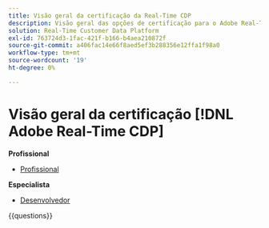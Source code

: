 ```yaml
---
title: Visão geral da certificação da Real-Time CDP
description: Visão geral das opções de certificação para o Adobe Real-Time CDP
solution: Real-Time Customer Data Platform
exl-id: 763724d3-1fac-421f-b166-b4aea210872f
source-git-commit: a406fac14e66f8aed5ef3b288356e12ffa1f98a0
workflow-type: tm+mt
source-wordcount: '19'
ht-degree: 0%

---
```


# Visão geral da certificação [!DNL Adobe Real-Time CDP]

**Profissional**

* [Profissional](/help/certifications/rtcdp/rtcdp-p-business.md) <!--AD0-E602-->

**Especialista**

* [Desenvolvedor](/help/certifications/rtcdp/rtcdp-e-developer.md) <!--AD0-E605-->

{{questions}}

